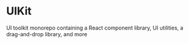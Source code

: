 # UIKit

UI toolkit monorepo containing a React component library, UI utilities, a
drag-and-drop library, and more
